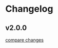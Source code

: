 # Changelog

## v2.0.0

[compare changes](https://github.com/boussadjra/vueye-table/compare/v2.0.0-alpha.13...v2.0.0)
